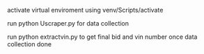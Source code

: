 activate virtual enviroment using
venv/Scripts/activate


run python Uscraper.py for data collection


run python extractvin.py to get final bid and vin number once data collection done
